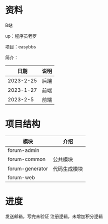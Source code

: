 # 资料

B站

up：程序员老罗

项目：easybbs

简介：

| 日期      | 说明 |
| --------- | ---- |
| 2023-2-25 | 后端 |
| 2023-1-27 | 前端 |
| 2023-2-5  | 前端 |

# 项目结构

| 模块            | 介绍         |
| --------------- | ------------ |
| forum-admin     |              |
| forum-common    | 公共模块     |
| forum-generator | 代码生成模块 |
| forum-web       |              |

# 进度

发送邮箱，写完未验证
注册逻辑，未增加积分逻辑

